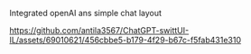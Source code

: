 Integrated openAI ans simple chat layout

https://github.com/antila3567/ChatGPT-swittUI-IL/assets/69010621/456cbbe5-b179-4f29-b67c-f5fab431e310

